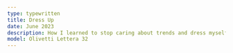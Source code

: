 ```yaml
---
type: typewritten
title: Dress Up
date: June 2023
description: How I learned to stop caring about trends and dress myself.
model: Olivetti Lettera 32
---
```

